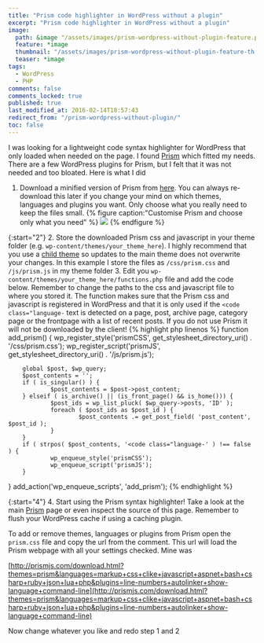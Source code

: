 ```yaml
---
title: "Prism code highlighter in WordPress without a plugin"
excerpt: "Prism code highlighter in WordPress without a plugin"
image:
  path: &image "/assets/images/prism-wordpress-without-plugin-feature.png"
  feature: *image
  thumbnail: "/assets/images/prism-wordpress-without-plugin-feature-th.png"
  teaser: *image
tags:
  - WordPress
  - PHP
comments: false
comments_locked: true
published: true
last_modified_at: 2016-02-14T18:57:43
redirect_from: "/prism-wordpress-without-plugin/"
toc: false
---
```

I was looking for a lightweight code syntax highlighter for WordPress that only loaded when needed on the page. I found [Prism](http://prismjs.com) which fitted my needs. There are a few WordPress plugins for Prism, but I felt that it was not needed and too bloated. Here is what I did

1. Download a minified version of Prism from [here](http://prismjs.com/download.html). You can always re-download this later if you change your mind on which themes, languages and plugins you want. Only choose what you really need to keep the files small.
{% figure caption:"Customise Prism and choose only what you need" %}
![](/assets/images/prism-wordpress-without-plugin-customise-Prism.png)
{% endfigure %}

{:start="2"}
2. Store the downloaded Prism css and javascript in your theme folder (e.g. `wp-content/themes/your_theme_here`). I highly recommend that you use a [child theme](https://codex.wordpress.org/Child_Themes) so updates to the main theme does not overwrite your changes. In this example I store the files as `/css/prism.css` and `/js/prism.js` in my theme folder
3. Edit you `wp-content/themes/your_theme_here/functions.php` file and add the code below. Remember to change the paths to the css and javascript file to where you stored it. The function makes sure that the Prism css and javascript is registered in WordPress and that it is only used if the `<code class="language-` text is detected on a page, post, archive page, category page or the frontpage with a list of recent posts. If you do not use Prism it will not be downloaded by the client!
{% highlight php linenos %}
function add_prism() {
        wp_register_style('prismCSS', get_stylesheet_directory_uri() . '/css/prism.css');
        wp_register_script('prismJS', get_stylesheet_directory_uri() . '/js/prism.js');

        global $post, $wp_query;
        $post_contents = '';
        if ( is_singular() ) {
                $post_contents = $post->post_content;
        } elseif ( is_archive() || (is_front_page() && is_home())) {
                $post_ids = wp_list_pluck( $wp_query->posts, 'ID' );
                foreach ( $post_ids as $post_id ) {
                        $post_contents .= get_post_field( 'post_content', $post_id );
                }
        }
        if ( strpos( $post_contents, '<code class="language-' ) !== false ) {
                wp_enqueue_style('prismCSS');
                wp_enqueue_script('prismJS');
        }
}
add_action('wp_enqueue_scripts', 'add_prism');
{% endhighlight %}

{:start="4"}
4. Start using the Prism syntax highlighter! Take a look at the main [Prism](http://prismjs.com) page or even inspect the source of this page. Remember to flush your WordPress cache if using a caching plugin.

To add or remove themes, languages or plugins from Prism open the `prism.css` file and copy the url from the comment. This url will load the Prism webpage with all your settings checked. Mine was

[http://prismjs.com/download.html?themes=prism&languages=markup+css+clike+javascript+aspnet+bash+csharp+ruby+json+lua+php&plugins=line-numbers+autolinker+show-language+command-line](http://prismjs.com/download.html?themes=prism&languages=markup+css+clike+javascript+aspnet+bash+csharp+ruby+json+lua+php&plugins=line-numbers+autolinker+show-language+command-line)

Now change whatever you like and redo step 1 and 2
